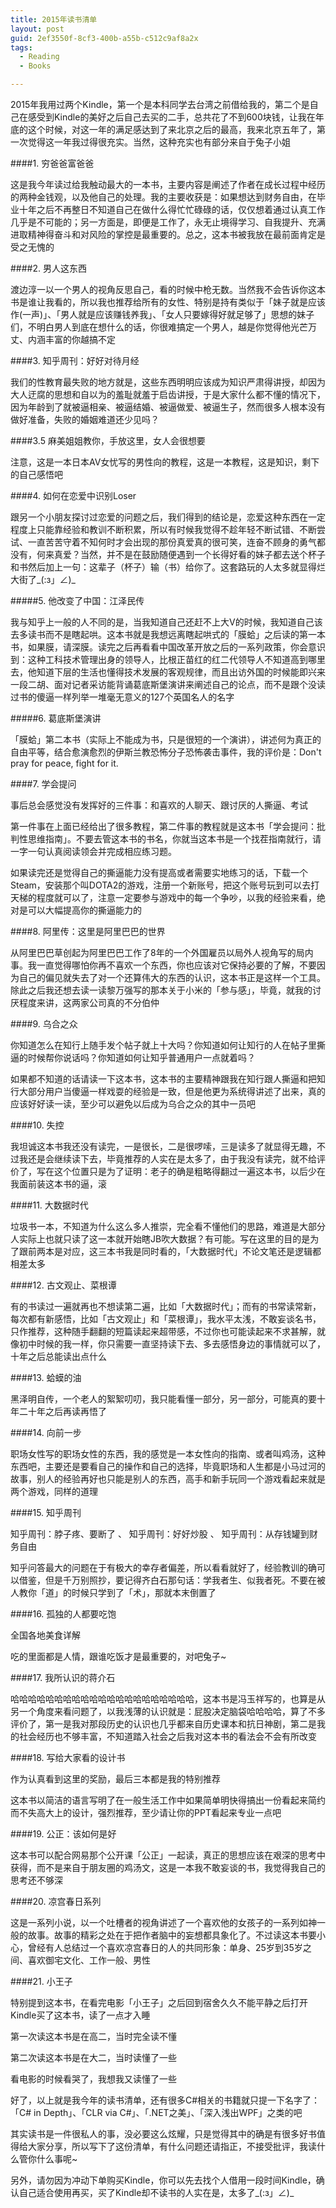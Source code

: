```yaml
---
title: 2015年读书清单
layout: post
guid: 2ef3550f-8cf3-400b-a55b-c512c9af8a2x
tags:
  - Reading
  - Books

---
```


2015年我用过两个Kindle，第一个是本科同学去台湾之前借给我的，第二个是自己在感受到Kindle的美好之后自己去买的二手，总共花了不到600块钱，让我在年底的这个时候，对这一年的满足感达到了来北京之后的最高，我来北京五年了，第一次觉得这一年我过得很充实。当然，这种充实也有部分来自于兔子小姐

####1.  穷爸爸富爸爸

这是我今年读过给我触动最大的一本书，主要内容是阐述了作者在成长过程中经历的两种金钱观，以及他自己的处理。我的主要收获是：如果想达到财务自由，在毕业十年之后不再整日不知道自己在做什么得忙忙碌碌的话，仅仅想着通过认真工作几乎是不可能的；另一方面是，即便是工作了，永无止境得学习、自我提升、充满进取精神得奋斗和对风险的掌控是最重要的。总之，这本书被我放在最前面肯定是受之无愧的

####2.  男人这东西

渡边淳一以一个男人的视角反思自己，看的时候中枪无数。当然我不会告诉你这本书是谁让我看的，所以我也推荐给所有的女性、特别是持有类似于「妹子就是应该作(一声)」、「男人就是应该赚钱养我」、「女人只要嫁得好就足够了」思想的妹子们，不明白男人到底在想什么的话，你很难搞定一个男人，越是你觉得他光芒万丈、内涵丰富的你越搞不定

####3.  知乎周刊：好好对待月经

我们的性教育最失败的地方就是，这些东西明明应该成为知识严肃得讲授，却因为大人迂腐的思想和自以为的羞耻就羞于启齿讲授，于是大家什么都不懂的情况下，因为年龄到了就被逼相亲、被逼结婚、被逼做爱、被逼生子，然而很多人根本没有做好准备，失败的婚姻难道还少见吗？

####3.5  麻美姐姐教你，手放这里，女人会很想要

注意，这是一本日本AV女忧写的男性向的教程，这是一本教程，这是知识，剩下的自己感悟吧

####4.  如何在恋爱中识别Loser

跟另一个小朋友探讨过恋爱的问题之后，我们得到的结论是，恋爱这种东西在一定程度上只能靠经验和教训不断积累，所以有时候我觉得不趁年轻不断试错、不断尝试、一直苦苦守着不知何时才会出现的那份真爱真的很可笑，连奋不顾身的勇气都没有，何来真爱？当然，并不是在鼓励随便遇到一个长得好看的妹子都去送个杯子和书然后加上一句：这辈子（杯子）输（书）给你了。这套路玩的人太多就显得烂大街了_(:з」∠)_

#####5.  他改变了中国：江泽民传

我与知乎上一般的人不同的是，当我知道自己还赶不上大V的时候，我知道自己该去多读书而不是瞎起哄。这本书就是我想远离瞎起哄式的「膜蛤」之后读的第一本书，如果膜，请深膜。读完之后再看看中国改革开放之后的一系列政策，你会意识到：这种工科技术管理出身的领导人，比根正苗红的红二代领导人不知道高到哪里去，他知道下层的生活也懂得技术发展的客观规律，而且出访外国的时候能即兴来一段二胡、面对记者采访能背诵葛底斯堡演讲来阐述自己的论点，而不是跟个没读过书的傻逼一样列举一堆毫无意义的127个英国名人的名字

#####6.  葛底斯堡演讲

「膜蛤」第二本书（实际上不能成为书，只是很短的一个演讲），讲述何为真正的自由平等，结合愈演愈烈的伊斯兰教恐怖分子恐怖袭击事件，我的评价是：Don't pray for peace, fight for it.

####7.  学会提问

事后总会感觉没有发挥好的三件事：和喜欢的人聊天、跟讨厌的人撕逼、考试

第一件事在上面已经给出了很多教程，第二件事的教程就是这本书「学会提问：批判性思维指南」。不要去管这本书的书名，你就当这本书是一个找茬指南就行，请一字一句认真阅读领会并完成相应练习题。

如果读完还是觉得自己的撕逼能力没有提高或者需要实地练习的话，下载一个Steam，安装那个叫DOTA2的游戏，注册一个新账号，把这个账号玩到可以去打天梯的程度就可以了，注意一定要参与游戏中的每一个争吵，以我的经验来看，绝对是可以大幅提高你的撕逼能力的

####8.  阿里传：这里是阿里巴巴的世界

从阿里巴巴草创起为阿里巴巴工作了8年的一个外国雇员以局外人视角写的局内事。我一直觉得哪怕你再不喜欢一个东西，你也应该对它保持必要的了解，不要因为自己的偏见就失去了对一个还算伟大的东西的认识，这本书正是这样一个工具。除此之后我还想去读一读黎万强写的那本关于小米的「参与感」，毕竟，就我的讨厌程度来讲，这两家公司真的不分伯仲

####9.  乌合之众

你知道怎么在知行上随手发个帖子就上十大吗？你知道如何让知行的人在帖子里撕逼的时候帮你说话吗？你知道如何让知乎普通用户一点就着吗？

如果都不知道的话请读一下这本书，这本书的主要精神跟我在知行跟人撕逼和把知行大部分用户当傻逼一样戏耍的经验是一致，但是他更为系统得讲述了出来，真的应该好好读一读，至少可以避免以后成为乌合之众的其中一员吧

####10.  失控

我坦诚这本书我还没有读完，一是很长，二是很啰嗦，三是读多了就显得无趣，不过我还是会继续读下去，毕竟推荐的人实在是太多了，由于我没有读完，就不给评价了，写在这个位置只是为了证明：老子的确是粗略得翻过一遍这本书，以后少在我面前装这本书的逼，滚

####11.  大数据时代

垃圾书一本，不知道为什么这么多人推崇，完全看不懂他们的思路，难道是大部分人实际上也就只读了这一本就开始瞎JB吹大数据？有可能。写在这里的目的是为了跟前两本是对应，这三本书我是同时看的，「大数据时代」不论文笔还是逻辑都相差太多

####12.  古文观止、菜根谭

有的书读过一遍就再也不想读第二遍，比如「大数据时代」；而有的书常读常新，每次都有新感悟，比如「古文观止」和「菜根谭」，我水平太浅，不敢妄谈名书，只作推荐，这种随手翻翻的短篇读起来超带感，不过你也可能读起来不求甚解，就像初中时候的我一样，你只需要一直坚持读下去、多去感悟身边的事情就可以了，十年之后总能读出点什么

####13.  蛤蟆的油

黑泽明自传，一个老人的絮絮叨叨，我只能看懂一部分，另一部分，可能真的要十年二十年之后再读再悟了

####14.  向前一步

职场女性写的职场女性的东西，我的感觉是一本女性向的指南、或者叫鸡汤，这种东西吧，主要还是要看自己的操作和自己的选择，毕竟职场和人生都是小马过河的故事，别人的经验再好也只能是别人的东西，高手和新手玩同一个游戏看起来就是两个游戏，同样的道理

####15.  知乎周刊

知乎周刊：脖子疼、要断了 、 知乎周刊：好好炒股 、 知乎周刊：从存钱罐到财务自由

知乎问答最大的问题在于有极大的幸存者偏差，所以看看就好了，经验教训的确可以借鉴，但是千万别照抄，要记得齐白石那句话：学我者生、似我者死。不要在被人教你「道」的时候只学到了「术」，那就本末倒置了

####16.  孤独的人都要吃饱

全国各地美食详解

吃的里面都是人情，跟谁吃饭才是最重要的，对吧兔子~

####17.  我所认识的蒋介石

哈哈哈哈哈哈哈哈哈哈哈哈哈哈哈哈哈哈哈哈哈，这本书是冯玉祥写的，也算是从另一个角度来看问题了，以我浅薄的认识就是：屁股决定脑袋哈哈哈哈，算了不多评价了，第一是我对那段历史的认识也几乎都来自历史课本和抗日神剧，第二是我的社会经历也不够丰富，不知道踏入社会之后我对这本书的看法会不会有所改变

####18.  写给大家看的设计书

作为认真看到这里的奖励，最后三本都是我的特别推荐

这本书以简洁的语言写明了在一般生活工作中如果简单明快得搞出一份看起来简约而不失高大上的设计，强烈推荐，至少请让你的PPT看起来专业一点吧

####19.  公正：该如何是好

这本书可以配合网易那个公开课「公正」一起读，真正的思想应该在艰深的思考中获得，而不是来自于朋友圈的鸡汤文，这是一本我不敢妄谈的书，我觉得我自己的思考还不够深

####20.  凉宫春日系列

这是一系列小说，以一个吐槽者的视角讲述了一个喜欢他的女孩子的一系列如神一般的故事。故事的精彩之处在于把作者脑中的妄想都具象化了。不过读这本书要小心，曾经有人总结过一个喜欢凉宫春日的人的共同形象：单身、25岁到35岁之间、喜欢御宅文化、工作一般、男性

####21.  小王子

特别提到这本书，在看完电影「小王子」之后回到宿舍久久不能平静之后打开Kindle买了这本书，读了一点才入睡

第一次读这本书是在高二，当时完全读不懂

第二次读这本书是在大二，当时读懂了一些

看电影的时候看哭了，我想我又读懂了一些

好了，以上就是我今年的读书清单，还有很多C#相关的书籍就只提一下名字了：「C# in Depth」、「CLR via C#」、「.NET之美」、「深入浅出WPF」之类的吧

其实读书是一件很私人的事，没必要这么炫耀，只是觉得其中的确是有很多好书值得给大家分享，所以写下了这份清单，有什么问题还请指正，不接受批评，我读什么管你什么事呢~

另外，请勿因为冲动下单购买Kindle，你可以先去找个人借用一段时间Kindle，确认自己适合使用再买，买了Kindle却不读书的人实在是，太多了_(:з」∠)_
